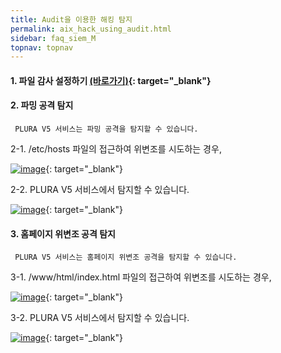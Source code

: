 ```yaml
---
title: Audit을 이용한 해킹 탐지
permalink: aix_hack_using_audit.html
sidebar: faq_siem_M
topnav: topnav
---
```


#### 1. 파일 감사 설정하기 [(바로가기)](http://blog.plura.io/?p=10831){: target="_blank"}

#### 2. 파밍 공격 탐지

     PLURA V5 서비스는 파밍 공격을 탐지할 수 있습니다.

2-1. /etc/hosts 파일의 접근하여 위변조를 시도하는 경우,

[![image](/docs/images/Additianal/aix/1.png)](/docs/images/Additianal/aix/1.png){: target="_blank"}


2-2.  PLURA V5 서비스에서 탐지할 수 있습니다.

[![image](/docs/images/Additianal/aix/2.png)](/docs/images/Additianal/aix/2.png){: target="_blank"}

 

#### 3. 홈페이지 위변조 공격 탐지

     PLURA V5 서비스는 홈페이지 위변조 공격을 탐지할 수 있습니다.

3-1. /www/html/index.html 파일의 접근하여 위변조를 시도하는 경우,

[![image](/docs/images/Additianal/aix/3.png)](/docs/images/Additianal/aix/3.png){: target="_blank"}

3-2. PLURA V5 서비스에서 탐지할 수 있습니다.

[![image](/docs/images/Additianal/aix/4.png)](/docs/images/Additianal/aix/4.png){: target="_blank"}